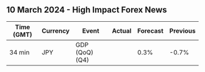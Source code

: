 ## 10 March 2024 - High Impact Forex News

| Time (GMT) | Currency | Event | Actual | Forecast | Previous |
|------|----------|-------|--------|----------|----------|
| 34 min | JPY | GDP (QoQ) (Q4) |  | 0.3% | -0.7% |
